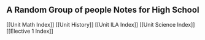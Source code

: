 ## A Random Group of people Notes for High School



[[Unit Math Index]]
[[Unit History]]
[[Unit ILA Index]]
[[Unit Science Index]]
[[Elective 1 Index]]
